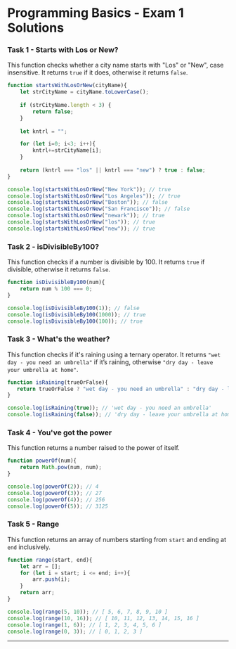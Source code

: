 
# Programming Basics - Exam 1 Solutions

### Task 1 - Starts with Los or New?

This function checks whether a city name starts with "Los" or "New", case insensitive. It returns `true` if it does, otherwise it returns `false`.

```javascript
function startsWithLosOrNew(cityName){
    let strCityName = cityName.toLowerCase();
    
    if (strCityName.length < 3) {
        return false;
    }
    
    let kntrl = "";

    for (let i=0; i<3; i++){
        kntrl+=strCityName[i];
    }
    
    return (kntrl === "los" || kntrl === "new") ? true : false;
}

console.log(startsWithLosOrNew("New York")); // true
console.log(startsWithLosOrNew("Los Angeles")); // true
console.log(startsWithLosOrNew("Boston")); // false
console.log(startsWithLosOrNew("San Francisco")); // false
console.log(startsWithLosOrNew("newark")); // true
console.log(startsWithLosOrNew("los")); // true
console.log(startsWithLosOrNew("new")); // true
```

### Task 2 - isDivisibleBy100?

This function checks if a number is divisible by 100. It returns `true` if divisible, otherwise it returns `false`.

```javascript
function isDivisibleBy100(num){
    return num % 100 === 0;
}

console.log(isDivisibleBy100(1)); // false
console.log(isDivisibleBy100(1000)); // true
console.log(isDivisibleBy100(100)); // true
```

### Task 3 - What's the weather?

This function checks if it's raining using a ternary operator. It returns `"wet day - you need an umbrella"` if it’s raining, otherwise `"dry day - leave your umbrella at home"`.

```javascript
function isRaining(trueOrFalse){
   return trueOrFalse ? "wet day - you need an umbrella" : "dry day - leave your umbrella at home";
}

console.log(isRaining(true)); // 'wet day - you need an umbrella'
console.log(isRaining(false)); // 'dry day - leave your umbrella at home'
```

### Task 4 - You've got the power

This function returns a number raised to the power of itself.

```javascript
function powerOf(num){
    return Math.pow(num, num);
}

console.log(powerOf(2)); // 4
console.log(powerOf(3)); // 27
console.log(powerOf(4)); // 256
console.log(powerOf(5)); // 3125
```

### Task 5 - Range

This function returns an array of numbers starting from `start` and ending at `end` inclusively.

```javascript
function range(start, end){
    let arr = [];
    for (let i = start; i <= end; i++){
        arr.push(i);
    }
    return arr;
}

console.log(range(5, 10)); // [ 5, 6, 7, 8, 9, 10 ]
console.log(range(10, 16)); // [ 10, 11, 12, 13, 14, 15, 16 ]
console.log(range(1, 6)); // [ 1, 2, 3, 4, 5, 6 ]
console.log(range(0, 3)); // [ 0, 1, 2, 3 ]
```

---